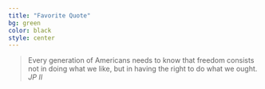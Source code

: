 ```yaml
---
title: "Favorite Quote"
bg: green
color: black
style: center
---
```


>Every generation of Americans needs to know that freedom consists not in doing what we like, but in having the right to do what we ought. 
>  <cite>JP II</cite>